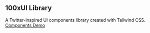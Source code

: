 ## 100xUI Library

A Twitter-inspired UI components library created with Tailwind CSS.
[Components Demo](100xui.netlify.app/)
